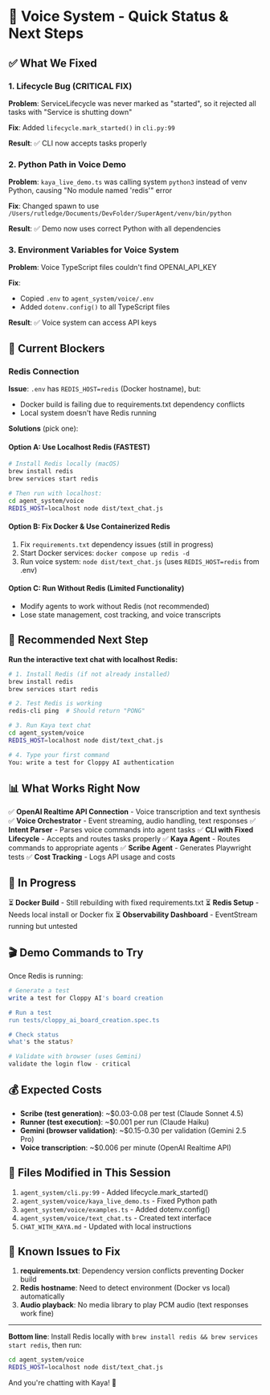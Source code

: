 # 🎤 Voice System - Quick Status & Next Steps

## ✅ What We Fixed

### 1. Lifecycle Bug (CRITICAL FIX)
**Problem**: ServiceLifecycle was never marked as "started", so it rejected all tasks with "Service is shutting down"

**Fix**: Added `lifecycle.mark_started()` in `cli.py:99`

**Result**: ✅ CLI now accepts tasks properly

### 2. Python Path in Voice Demo
**Problem**: `kaya_live_demo.ts` was calling system `python3` instead of venv Python, causing "No module named 'redis'" error

**Fix**: Changed spawn to use `/Users/rutledge/Documents/DevFolder/SuperAgent/venv/bin/python`

**Result**: ✅ Demo now uses correct Python with all dependencies

### 3. Environment Variables for Voice System
**Problem**: Voice TypeScript files couldn't find OPENAI_API_KEY

**Fix**:
- Copied `.env` to `agent_system/voice/.env`
- Added `dotenv.config()` to all TypeScript files

**Result**: ✅ Voice system can access API keys

## 🚧 Current Blockers

### Redis Connection
**Issue**: `.env` has `REDIS_HOST=redis` (Docker hostname), but:
- Docker build is failing due to requirements.txt dependency conflicts
- Local system doesn't have Redis running

**Solutions** (pick one):

#### Option A: Use Localhost Redis (FASTEST)
```bash
# Install Redis locally (macOS)
brew install redis
brew services start redis

# Then run with localhost:
cd agent_system/voice
REDIS_HOST=localhost node dist/text_chat.js
```

#### Option B: Fix Docker & Use Containerized Redis
1. Fix `requirements.txt` dependency issues (still in progress)
2. Start Docker services: `docker compose up redis -d`
3. Run voice system: `node dist/text_chat.js` (uses `REDIS_HOST=redis` from .env)

#### Option C: Run Without Redis (Limited Functionality)
- Modify agents to work without Redis (not recommended)
- Lose state management, cost tracking, and voice transcripts

## 🎯 Recommended Next Step

**Run the interactive text chat with localhost Redis:**

```bash
# 1. Install Redis (if not already installed)
brew install redis
brew services start redis

# 2. Test Redis is working
redis-cli ping  # Should return "PONG"

# 3. Run Kaya text chat
cd agent_system/voice
REDIS_HOST=localhost node dist/text_chat.js

# 4. Type your first command
You: write a test for Cloppy AI authentication
```

## 📊 What Works Right Now

✅ **OpenAI Realtime API Connection** - Voice transcription and text synthesis
✅ **Voice Orchestrator** - Event streaming, audio handling, text responses
✅ **Intent Parser** - Parses voice commands into agent tasks
✅ **CLI with Fixed Lifecycle** - Accepts and routes tasks properly
✅ **Kaya Agent** - Routes commands to appropriate agents
✅ **Scribe Agent** - Generates Playwright tests
✅ **Cost Tracking** - Logs API usage and costs

## 🔄 In Progress

⏳ **Docker Build** - Still rebuilding with fixed requirements.txt
⏳ **Redis Setup** - Needs local install or Docker fix
⏳ **Observability Dashboard** - EventStream running but untested

## 🎬 Demo Commands to Try

Once Redis is running:

```bash
# Generate a test
write a test for Cloppy AI's board creation

# Run a test
run tests/cloppy_ai_board_creation.spec.ts

# Check status
what's the status?

# Validate with browser (uses Gemini)
validate the login flow - critical
```

## 💰 Expected Costs

- **Scribe (test generation)**: ~$0.03-0.08 per test (Claude Sonnet 4.5)
- **Runner (test execution)**: ~$0.001 per run (Claude Haiku)
- **Gemini (browser validation)**: ~$0.15-0.30 per validation (Gemini 2.5 Pro)
- **Voice transcription**: ~$0.006 per minute (OpenAI Realtime API)

## 📝 Files Modified in This Session

1. `agent_system/cli.py:99` - Added lifecycle.mark_started()
2. `agent_system/voice/kaya_live_demo.ts` - Fixed Python path
3. `agent_system/voice/examples.ts` - Added dotenv.config()
4. `agent_system/voice/text_chat.ts` - Created text interface
5. `CHAT_WITH_KAYA.md` - Updated with local instructions

## 🐛 Known Issues to Fix

1. **requirements.txt**: Dependency version conflicts preventing Docker build
2. **Redis hostname**: Need to detect environment (Docker vs local) automatically
3. **Audio playback**: No media library to play PCM audio (text responses work fine)

---

**Bottom line**: Install Redis locally with `brew install redis && brew services start redis`, then run:

```bash
cd agent_system/voice
REDIS_HOST=localhost node dist/text_chat.js
```

And you're chatting with Kaya! 🎉

